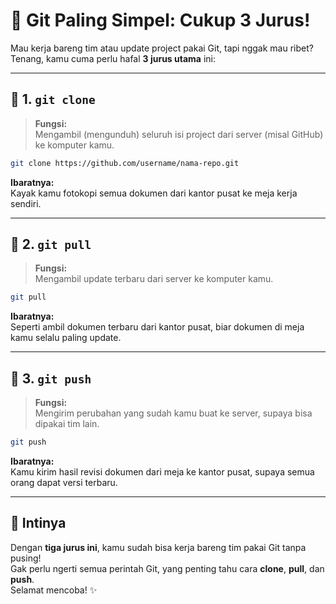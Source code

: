 # 🎯 Git Paling Simpel: Cukup 3 Jurus!

Mau kerja bareng tim atau update project pakai Git, tapi nggak mau ribet? Tenang, kamu cuma perlu hafal **3 jurus utama** ini:

---

## 🥇 1. `git clone`

> **Fungsi:**  
> Mengambil (mengunduh) seluruh isi project dari server (misal GitHub) ke komputer kamu.

```bash
git clone https://github.com/username/nama-repo.git
```

**Ibaratnya:**  
Kayak kamu fotokopi semua dokumen dari kantor pusat ke meja kerja sendiri.

---

## 🥈 2. `git pull`

> **Fungsi:**  
> Mengambil update terbaru dari server ke komputer kamu.

```bash
git pull
```

**Ibaratnya:**  
Seperti ambil dokumen terbaru dari kantor pusat, biar dokumen di meja kamu selalu paling update.

---

## 🥉 3. `git push`

> **Fungsi:**  
> Mengirim perubahan yang sudah kamu buat ke server, supaya bisa dipakai tim lain.

```bash
git push
```

**Ibaratnya:**  
Kamu kirim hasil revisi dokumen dari meja ke kantor pusat, supaya semua orang dapat versi terbaru.

---

## 🚀 Intinya

Dengan **tiga jurus ini**, kamu sudah bisa kerja bareng tim pakai Git tanpa pusing!  
Gak perlu ngerti semua perintah Git, yang penting tahu cara **clone**, **pull**, dan **push**.  
Selamat mencoba! ✨
